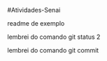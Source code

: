 #Atividades-Senai

readme de exemplo

lembrei do comando git status 2


lembrei do comando git commit

